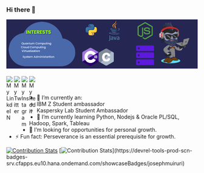 ### Hi there 👋

<img src="https://github.com/Ngugisenior/Ngugisenior/blob/master/banner.png">

<br/>
<br/>
<a href="https://www.linkedin.com/in/ngugimuiruri/">
  <img align="left" alt="My LinkdeIN" width="20px" src="https://cdn.jsdelivr.net/npm/simple-icons@v3/icons/linkedin.svg" />
</a>
<a href="https://twitter.com/MuiruriPyrax">
  <img align="left" alt="My Twitter" width="20px" src="https://cdn.jsdelivr.net/npm/simple-icons@v3/icons/twitter.svg" />
</a>
<a href="https://www.instagram.com/sillicon.savannah/">
  <img align="left" alt="My Instagram" width="20px" src="https://cdn.jsdelivr.net/npm/simple-icons@v3/icons/instagram.svg" />
</a>
<a href="https://www.reddit.com/user/Pyraxtechie">
  <img align="left" alt="My Reddit" width="20px" src="https://cdn.jsdelivr.net/npm/simple-icons@v3/icons/reddit.svg" />
</a>
<br/>
<br/>

- 🔭 I’m currently an:
    - IBM Z Student ambassador
    - Kaspersky Lab Student Ambassador
- 🌱 I’m currently learning Python, Nodejs & Oracle PL/SQL, Hadoop, Spark, Tableau
- 🤔 I’m looking for opportunities for personal growth.
- ⚡ Fun fact: Perseverance is an essential prerequisite for growth.

[![Contribution Stats](https://github-contribution-stats.vercel.app/api/?username=Ngugisenior)](https://github.com/LordDashMe/github-contribution-stats/)
[![Contribution Stats](https://devrel-tools-prod-scn-badges-srv.cfapps.eu10.hana.ondemand.com/showcaseBadges/josephmuiruri")](https://devrel-tools-prod-scn-badges-srv.cfapps.eu10.hana.ondemand.com/showcaseBadges/josephmuiruri)
